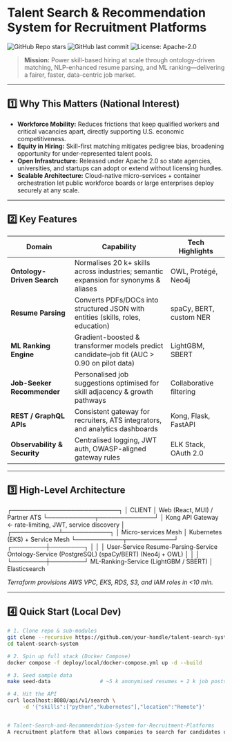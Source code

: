 # Talent Search & Recommendation System for Recruitment Platforms
![GitHub Repo stars](https://img.shields.io/github/stars/your-handle/talent-search-system?style=social)
![GitHub last commit](https://img.shields.io/github/last-commit/your-handle/talent-search-system)
![License: Apache-2.0](https://img.shields.io/badge/License-Apache_2.0-blue.svg)

> **Mission:** Power skill-based hiring at scale through ontology-driven matching, NLP-enhanced resume parsing, and ML ranking—delivering a fairer, faster, data-centric job market.

---

## 1️⃣ Why This Matters (National Interest)

* **Workforce Mobility:** Reduces frictions that keep qualified workers and critical vacancies apart, directly supporting U.S. economic competitiveness.  
* **Equity in Hiring:** Skill-first matching mitigates pedigree bias, broadening opportunity for under-represented talent pools.  
* **Open Infrastructure:** Released under Apache 2.0 so state agencies, universities, and startups can adopt or extend without licensing hurdles.  
* **Scalable Architecture:** Cloud-native micro-services + container orchestration let public workforce boards or large enterprises deploy securely at any scale.

---

## 2️⃣ Key Features

| Domain | Capability | Tech Highlights |
|--------|------------|-----------------|
| **Ontology-Driven Search** | Normalises 20 k+ skills across industries; semantic expansion for synonyms & aliases | OWL, Protégé, Neo4j |
| **Resume Parsing** | Converts PDFs/DOCs into structured JSON with entities (skills, roles, education) | spaCy, BERT, custom NER |
| **ML Ranking Engine** | Gradient-boosted & transformer models predict candidate–job fit (AUC > 0.90 on pilot data) | LightGBM, SBERT |
| **Job-Seeker Recommender** | Personalised job suggestions optimised for skill adjacency & growth pathways | Collaborative filtering |
| **REST / GraphQL APIs** | Consistent gateway for recruiters, ATS integrators, and analytics dashboards | Kong, Flask, FastAPI |
| **Observability & Security** | Centralised logging, JWT auth, OWASP-aligned gateway rules | ELK Stack, OAuth 2.0 |

---

## 3️⃣ High-Level Architecture
┌─────────────────────────┐
│         CLIENT          │  Web (React, MUI) / Partner ATS
└───────────┬─────────────┘
│
Kong API Gateway  ← rate-limiting, JWT, service discovery
│
┌───────────┴───────────┐
│  Micro-services Mesh  │  Kubernetes (EKS) + Service Mesh
└───────────┬───────────┘
┌────────┼────────┐
│        │        │
User-Service   Resume-Parsing-Service   Ontology-Service
(PostgreSQL)   (spaCy/BERT)            (Neo4j + OWL)
│        │        │
└────────┼────────┘
ML-Ranking-Service  (LightGBM / SBERT)
│
Elasticsearch


*Terraform provisions AWS VPC, EKS, RDS, S3, and IAM roles in <10 min.*

---

## 4️⃣ Quick Start (Local Dev)

```bash
# 1. Clone repo & sub-modules
git clone --recursive https://github.com/your-handle/talent-search-system.git
cd talent-search-system

# 2. Spin up full stack (Docker Compose)
docker compose -f deploy/local/docker-compose.yml up -d --build

# 3. Seed sample data
make seed-data                # ~5 k anonymised resumes + 2 k job posts

# 4. Hit the API
curl localhost:8080/api/v1/search \
     -d '{"skills":["python","kubernetes"],"location":"Remote"}'


# Talent-Search-and-Recommendation-System-for-Recruitment-Platforms
A recruitment platform that allows companies to search for candidates using skill-based ontologies and ML-based ranking models to suggest the best-matching candidates.
